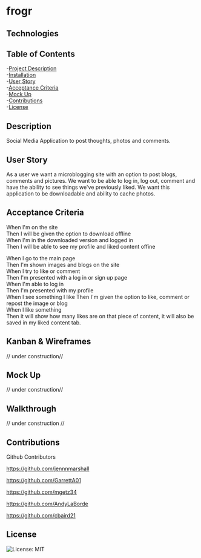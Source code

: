 # frogr


## Technologies


## Table of Contents  
-[Project Description](#description)  
-[Installation](#installation)  
-[User Story](#user-story)  
-[Acceptance Criteria](#acceptance-criteria)  
-[Mock Up](#mock-up)  
-[Contributions](#contributions)       
-[License](#license)   

## Description

Social Media Application to post thoughts, photos and comments.   


## User Story

As a user we want a microblogging site with an option to post blogs, comments and pictures. We want to be able to log in, log out, comment and have the ability to see things we've previously liked. We want this application to be downloadable and ability to cache photos.   

## Acceptance Criteria  

When I'm on the site    
Then I will be given the option to download offline    
When I'm in the downloaded version and logged in      
Then I will be able to see my profile and liked content offine  

When I go to the main page  
Then I'm shown images and blogs on the site  
When I try to like or comment  
Then I'm presented with a log in or sign up page  
When I'm able to log in    
Then I'm presented with my profile  
When I see something I like
Then I'm given the option to like, comment or repost the image or blog  
When I like something  
Then it will show how many likes are on that piece of content, it will also be saved in my liked content tab.

## Kanban & Wireframes

// under construction//
  
## Mock Up  

// under construction//

## Walkthrough  

// under construction //

## Contributions  

Github Contributors  

https://github.com/jennnmarshall  

https://github.com/GarrettA01  

https://github.com/mgetz34  

https://github.com/AndyLaBorde  

https://github.com/cbaird21  

## License  

![License: MIT](https://img.shields.io/badge/License-MIT-yellow.svg)
